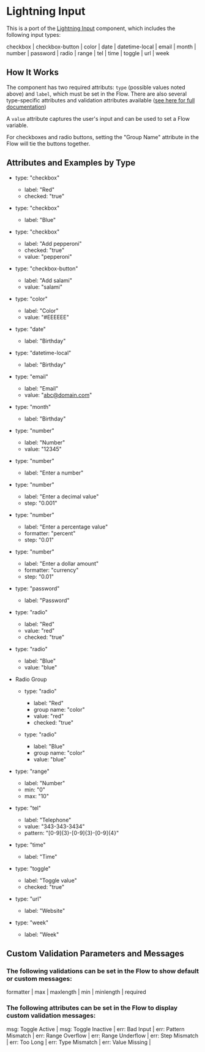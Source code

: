 # Lightning Input
This is a port of the [Lightning Input](https://developer.salesforce.com/docs/atlas.en-us.lightning.meta/lightning/aura_compref_lightning_input.htm) component, which includes the following input types:

checkbox | checkbox-button | color | date | datetime-local | email | month | number | password | radio | range | tel | time | toggle | url | week

## How It Works ##

The component has two required attributs: `type` (possible values noted above) and `label`, which must be set in the Flow. There are also several type-specific attributes and validation attributes available ([see here for full documentation]((https://developer.salesforce.com/docs/atlas.en-us.lightning.meta/lightning/aura_compref_lightning_input.htm)))

A `value` attribute captures the user's input and can be used to set a Flow variable.

For checkboxes and radio buttons, setting the "Group Name" attribute in the Flow will tie the buttons together.

## Attributes and Examples by Type

* type: "checkbox"
   * label: "Red" 
   * checked: "true"

* type: "checkbox"
   * label: "Blue" 

* type: "checkbox"
   * label: "Add pepperoni" 
   * checked: "true" 
   * value: "pepperoni" 

* type: "checkbox-button" 
  * label: "Add salami" 
  * value: "salami" 

* type: "color"
   * label: "Color" 
   * value: "#EEEEEE"

* type: "date"
   * label: "Birthday" 

* type: "datetime-local" 
  * label: "Birthday" 

* type: "email"
   * label: "Email" 
   * value: "abc@domain.com" 

* type: "month"
   * label: "Birthday" 

* type: "number"
   * label: "Number" 
   * value: "12345"

* type: "number"
   * label: "Enter a number" 

* type: "number"
   * label: "Enter a decimal value" 
   * step: "0.001"

* type: "number"
   * label: "Enter a percentage value" 
   * formatter: "percent" 
   * step: "0.01" 

* type: "number"
   * label: "Enter a dollar amount" 
   * formatter: "currency" 
   * step: "0.01" 

* type: "password"
   * label: "Password" 

* type: "radio"
   * label: "Red" 
   * value: "red" 
   * checked: "true" 

* type: "radio"
   * label: "Blue" 
   * value: "blue" 

* Radio Group
  * type: "radio"
    * label: "Red" 
    * group name: "color" 
    * value: "red" 
    * checked: "true" 

  * type: "radio"
    * label: "Blue" 
    * group name: "color" 
    * value: "blue" 


* type: "range"
   * label: "Number" 
   * min: "0" 
   * max: "10"

* type: "tel"
   * label: "Telephone" 
   * value: "343-343-3434" 
   * pattern: "[0-9]{3}-[0-9]{3}-[0-9]{4}"

* type: "time"
   * label: "Time" 

* type: "toggle"
   * label: "Toggle value" 
   * checked: "true" 

* type: "url"
   * label: "Website" 

* type: "week"
   * label: "Week" 

## Custom Validation Parameters and Messages

### The following validations can be set in the Flow to show default or custom messages:
formatter | max | maxlength | min | minlength | required 

### The following attributes can be set in the Flow to display custom validation messages:
msg: Toggle Active | msg: Toggle Inactive | err: Bad Input | err: Pattern Mismatch | err: Range Overflow | err: Range Underflow | err: Step Mismatch | err: Too Long | err: Type Mismatch | err: Value Missing | 


